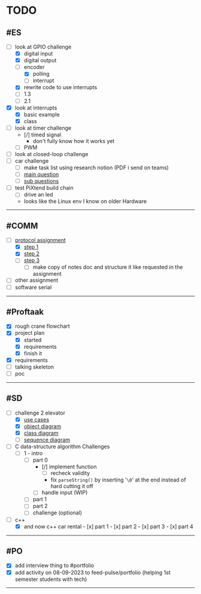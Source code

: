 # TODO

## #ES

- [ ] look at GPIO challenge
	- [x] digital input
	- [x] digital output
	- [ ] encoder
		- [x] polling
		- [ ] interrupt
	- [x] rewrite code to use interrupts
	- [ ] 1.3
	- [ ] 2.1
- [x] look at interrupts
	- [x] basic example
	- [x] class
- [ ] look at timer challenge
	- [/] timed signal
		- don't fully know how it works yet
	- [ ] PWM
- [ ] look at closed-loop challenge
- [ ] car challenge
	- [ ] make task list using research notion (PDF i send on teams)
	- [ ] [main question](<ES/notes.md#main question>)
	- [ ] [sub questions](<ES/notes.md#sub questions>)
- [ ] test PiXtend build chain
	- [ ] drive an led
	- looks like the Linux env I know on older Hardware

---

## #COMM

- [ ] [protocol assignment](<comm/notes comm-protocols for iot.md>)
	- [x] [step 1](<comm/notes comm-protocols for iot.md#step 1 (investigating protocols)>)
	- [x] [step 2](<comm/notes comm-protocols for iot.md#step 2 (imagining the usage of mqtt or CoAP)>)
	- [ ] [step 3](<comm/notes comm-protocols for iot.md#step 3>)
		- [ ] make copy of notes doc and structure it like requested in the assignment
- [ ] other assignment
- [ ] software serial

---

## #Proftaak

- [x] rough crane flowchart
- [x] project plan
	- [x] started
	- [x] requirements
	- [x] finish it
- [x] requirements
- [ ] talking skeleton
- [ ] poc

---

## #SD

- [ ] challenge 2 elevator
	- [x] [use cases](<SD/challenge_2_elevator/use case.md>)
	- [x] [object diagram](<SD/challenge_2_elevator/info + object diagram.md>)
	- [x] [class diagram](<SD/challenge_2_elevator/class diagram.md>)
	- [ ] [sequence diagram](<SD/challenge_2_elevator/sequence diagram.md>)
- [ ] C data-structure algorithm Challenges
	- [ ] 1 - intro
		- [ ] part 0
			- [/] implement function
				- [ ] recheck validity
				- fix `parseString()` by inserting '`\0`' at the end instead of hard cutting it off
			- [ ] handle input (WIP)
		- [ ] part 1
		- [ ] part 2
		- [ ] challenge (optional)
- [ ] c++
	- [x] and now c++ car rental
			- [x] part 1
			- [x] part 2
			- [x] part 3
			- [x] part 4

---

## #PO

- [x] add interview thing to #portfolio
- [x] add activity on 08-09-2023 to feed-pulse/portfolio (helping 1st semester students with tech)
---

